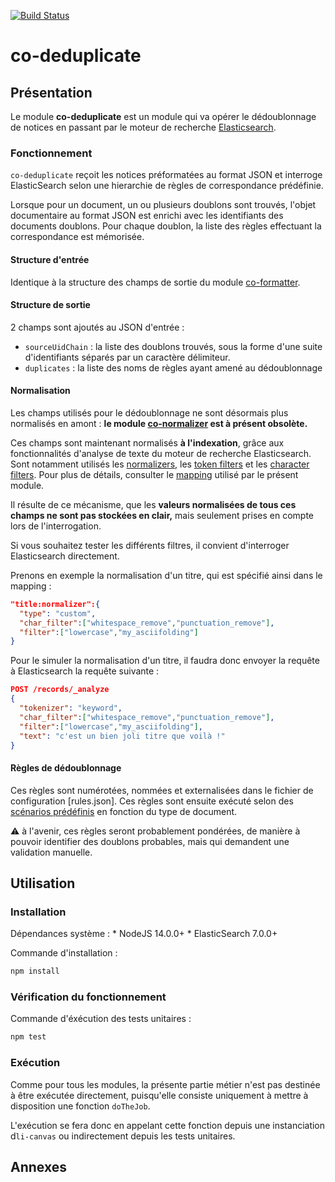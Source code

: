 [![Build Status](https://travis-ci.org/conditor-project/co-deduplicate.svg?branch=master)](https://travis-ci.org/conditor-project/co-deduplicate)

co-deduplicate
===============

## Présentation ##

Le module **co-deduplicate** est un module qui va opérer le dédoublonnage de notices en passant par le moteur de recherche [Elasticsearch](https://www.elastic.co/fr/products/elasticsearch).


### Fonctionnement ###

`co-deduplicate` reçoit les notices préformatées au format JSON et interroge ElasticSearch selon une hierarchie de règles de correspondance prédéfinie. 

Lorsque pour un document, un ou plusieurs doublons sont trouvés, l'objet documentaire au format JSON est enrichi avec les identifiants des documents doublons. Pour chaque doublon, la liste des règles effectuant la correspondance est mémorisée.

#### Structure d'entrée

Identique à la structure des champs de sortie du module [co-formatter](https://github.com/conditor-project/co-formatter).

#### Structure de sortie

2 champs sont ajoutés au JSON d'entrée :

* `sourceUidChain` : la liste des doublons trouvés, sous la forme d'une suite d'identifiants séparés par un caractère délimiteur.
* `duplicates` : la liste des noms de règles ayant amené au dédoublonnage

#### Normalisation

Les champs utilisés pour le dédoublonnage ne sont désormais plus normalisés en amont :  **le module [co-normalizer](https://github.com/conditor-project/co-normalizer) est à présent obsolète.**

Ces champs sont maintenant normalisés **à l'indexation**, grâce aux fonctionnalités d'analyse de texte du moteur de recherche Elasticsearch. Sont notamment utilisés les [normalizers](https://www.elastic.co/guide/en/elasticsearch/reference/6.0/analysis-normalizers.html), les [token filters](https://www.elastic.co/guide/en/elasticsearch/reference/6.0/analysis-tokenfilters.html) et les [character filters](https://www.elastic.co/guide/en/elasticsearch/reference/6.0/analysis-charfilters.html). Pour plus de détails, consulter le [mapping](./mapping.json) utilisé par le présent module.

Il résulte de ce mécanisme, que les **valeurs normalisées de tous ces champs ne sont pas stockées en clair,** mais seulement prises en compte lors de l'interrogation.

Si vous souhaitez tester les différents filtres, il convient d'interroger Elasticsearch directement. 

Prenons en  exemple la normalisation d'un titre, qui est spécifié ainsi dans le mapping  :

```json
"title:normalizer":{
  "type": "custom",
  "char_filter":["whitespace_remove","punctuation_remove"],
  "filter":["lowercase","my_asciifolding"]
}
```

Pour le simuler la normalisation d'un titre, il faudra donc envoyer la requête à Elasticsearch la requête suivante :

```json
POST /records/_analyze
{
  "tokenizer": "keyword",
  "char_filter":["whitespace_remove","punctuation_remove"],
  "filter":["lowercase","my_asciifolding"],
  "text": "c'est un bien joli titre que voilà !"
}
```

#### Règles de dédoublonnage

Ces règles sont numérotées, nommées et externalisées dans le fichier de configuration [rules.json]. Ces règles sont ensuite exécuté selon des [scénarios prédéfinis](https://github.com/conditor-project/co-config/blob/master/scenario.json) en fonction du type de document.

:warning: à l'avenir, ces règles seront probablement pondérées, de manière à pouvoir identifier des doublons probables, mais qui demandent une validation manuelle.

## Utilisation ##

### Installation ###

Dépendances système : 
    * NodeJS 14.0.0+
    * ElasticSearch 7.0.0+

Commande d'installation :
```bash 
npm install 
```

### Vérification du fonctionnement ###
Commande d'éxécution des tests unitaires :
```bash 
npm test
```

### Exécution ###

Comme pour tous les modules, la présente partie métier n'est pas destinée à être exécutée directement, puisqu'elle consiste uniquement à mettre à disposition une fonction `doTheJob`.

L'exécution se fera donc en appelant cette fonction depuis une instanciation d`li-canvas` ou indirectement depuis les tests unitaires.

## Annexes ##
```
